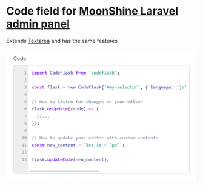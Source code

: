 # Code field for [MoonShine Laravel admin panel](https://moonshine-laravel.com)

Extends [Textarea](https://moonshine-laravel.com/docs/resource/fields/fields-textarea) and has the same features

<picture>
    <source media="(prefers-color-scheme: dark)" srcset="./art/code_dark.png">
    <source media="(prefers-color-scheme: light)" srcset="./art/code.png">
    <img alt="windows" src="./art/code.png">
</picture>
